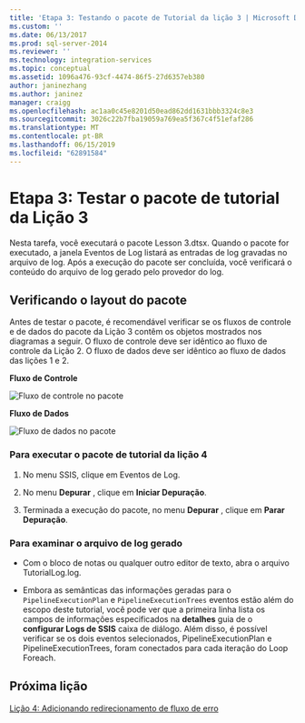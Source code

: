 ```yaml
---
title: 'Etapa 3: Testando o pacote de Tutorial da lição 3 | Microsoft Docs'
ms.custom: ''
ms.date: 06/13/2017
ms.prod: sql-server-2014
ms.reviewer: ''
ms.technology: integration-services
ms.topic: conceptual
ms.assetid: 1096a476-93cf-4474-86f5-27d6357eb380
author: janinezhang
ms.author: janinez
manager: craigg
ms.openlocfilehash: ac1aa0c45e8201d50ead862dd1631bbb3324c8e3
ms.sourcegitcommit: 3026c22b7fba19059a769ea5f367c4f51efaf286
ms.translationtype: MT
ms.contentlocale: pt-BR
ms.lasthandoff: 06/15/2019
ms.locfileid: "62891584"
---
```

# <a name="step-3-testing-the-lesson-3-tutorial-package"></a>Etapa 3: Testar o pacote de tutorial da Lição 3
  Nesta tarefa, você executará o pacote Lesson 3.dtsx. Quando o pacote for executado, a janela Eventos de Log listará as entradas de log gravadas no arquivo de log. Após a execução do pacote ser concluída, você verificará o conteúdo do arquivo de log gerado pelo provedor do log.  
  
## <a name="checking-the-package-layout"></a>Verificando o layout do pacote  
 Antes de testar o pacote, é recomendável verificar se os fluxos de controle e de dados do pacote da Lição 3 contêm os objetos mostrados nos diagramas a seguir. O fluxo de controle deve ser idêntico ao fluxo de controle da Lição 2. O fluxo de dados deve ser idêntico ao fluxo de dados das lições 1 e 2.  
  
 **Fluxo de Controle**  
  
 ![Fluxo de controle no pacote](../../2014/tutorials/media/task4lesson2control.gif "Fluxo de controle no pacote")  
  
 **Fluxo de Dados**  
  
 ![Fluxo de dados no pacote](../../2014/tutorials/media/task9lesson1data.gif "Fluxo de dados no pacote")  
  
### <a name="to-run-the-lesson-4-tutorial-package"></a>Para executar o pacote de tutorial da lição 4  
  
1.  No menu SSIS, clique em Eventos de Log.  
  
2.  No menu **Depurar** , clique em **Iniciar Depuração**.  
  
3.  Terminada a execução do pacote, no menu **Depurar** , clique em **Parar Depuração**.  
  
### <a name="to-examine-the-generated-log-file"></a>Para examinar o arquivo de log gerado  
  
-   Com o bloco de notas ou qualquer outro editor de texto, abra o arquivo TutorialLog.log.  
  
-   Embora as semânticas das informações geradas para o `PipelineExecutionPlan` e `PipelineExecutionTrees` eventos estão além do escopo deste tutorial, você pode ver que a primeira linha lista os campos de informações especificados na **detalhes** guia de o **configurar Logs de SSIS** caixa de diálogo. Além disso, é possível verificar se os dois eventos selecionados, PipelineExecutionPlan e PipelineExecutionTrees, foram conectados para cada iteração do Loop Foreach.  
  
## <a name="next-lesson"></a>Próxima lição  
 [Lição 4: Adicionando redirecionamento de fluxo de erro](../integration-services/lesson-4-add-error-flow-redirection-with-ssis.md)  
  
  
